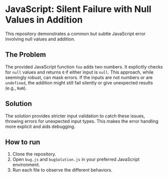 # JavaScript: Silent Failure with Null Values in Addition

This repository demonstrates a common but subtle JavaScript error involving null values and addition.

## The Problem

The provided JavaScript function `foo` adds two numbers.  It explicitly checks for `null` values and returns `0` if either input is `null`. This approach, while seemingly robust, can mask errors. If the inputs are not numbers or are `undefined`,  the addition might still fail silently or give unexpected results (e.g., `NaN`).

## Solution

The solution provides stricter input validation to catch these issues, throwing errors for unexpected input types.  This makes the error handling more explicit and aids debugging.

## How to run

1. Clone the repository.
2. Open `bug.js` and `bugSolution.js` in your preferred JavaScript environment.
3. Run each file to observe the different behaviors.
